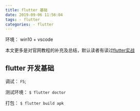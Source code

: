 ```yaml
---
title: flutter 基础
date: 2019-09-06 11:56:04
tags: - flutter
categories: - flutter
---
```


<!-- more -->

环境： win10 + vscode

本文更多是对官网教程的补充及总结，默认读者有读过[flutter实战](https://book.flutterchina.club/)

## flutter 开发基础

调试： `F5`;

测试环境： `$ flutter doctor`

打包： `$ flutter build apk `